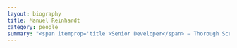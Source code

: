 ```yaml
---
layout: biography
title: Manuel Reinhardt
category: people
summary: "<span itemprop='title'>Senior Developer</span> — Thorough Scrum practitioner, passionate Python juggler, systems administrator, process keeper and whisky connoisseur."
---
```

